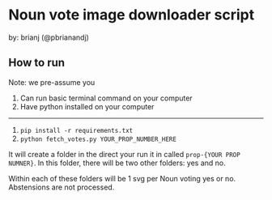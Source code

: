 # Noun vote image downloader script
by: brianj (@pbrianandj)

## How to run

Note: we pre-assume you
1. Can run basic terminal command on your computer
2. Have python installed on your computer

---

1. `pip install -r requirements.txt`
2. `python fetch_votes.py YOUR_PROP_NUMBER_HERE`

It will create a folder in the direct your run it in called `prop-{YOUR PROP NUMNER}`.
In this folder, there will be two other folders: yes and no.

Within each of these folders will be 1 svg per Noun voting yes or no. Abstensions are not processed.

